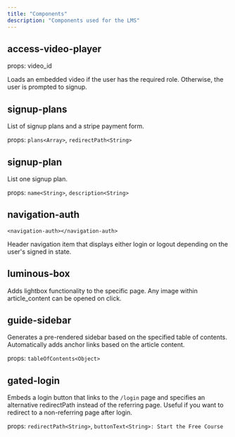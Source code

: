 ```yaml
---
title: "Components"
description: "Components used for the LMS"
---
```

## access-video-player
props: video_id

Loads an embedded video if the user has the required role. Otherwise, the user is prompted to signup.

## signup-plans
List of signup plans and a stripe payment form.

props: `plans<Array>`, `redirectPath<String>`

## signup-plan
List one signup plan.

props: `name<String>`, `description<String>`

## navigation-auth

```
<navigation-auth></navigation-auth>
```

Header navigation item that displays either login or logout depending on the user's signed in state.

## luminous-box
Adds lightbox functionality to the specific page. Any image within article_content can be opened on click.

## guide-sidebar
Generates a pre-rendered sidebar based on the specified table of contents. Automatically adds anchor links based on the article content.

props: `tableOfContents<Object>`

## gated-login
Embeds a login button that links to the `/login` page and specifies an alternative redirectPath instead of the referring page. Useful if you want to redirect to a non-referring page after login.

props: `redirectPath<String>`, `buttonText<String>: Start the Free Course`